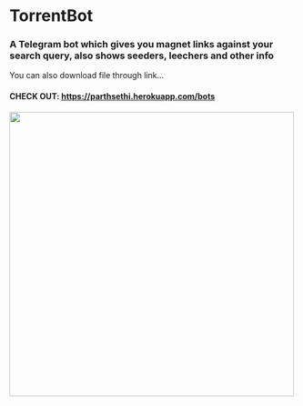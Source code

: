 # TorrentBot
### A Telegram bot which gives you magnet links against your search query, also shows seeders, leechers and other info 
You can also download file through link...

#### CHECK OUT: https://parthsethi.herokuapp.com/bots

<img align="left" src="https://i.imgur.com/yQEENL1.png" width="500px"/>
